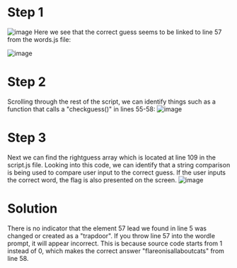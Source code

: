 # Step 1

![image](https://github.com/user-attachments/assets/d43a22ea-295d-4a1e-8c25-d490a41499f7)
Here we see that the correct guess seems to be linked to line 57 from the words.js file:

![image](https://github.com/user-attachments/assets/5bd01657-7356-4775-9f74-b90b2fe2bab6)

# Step 2

Scrolling through the rest of the script, we can identify things such as a function that calls a "checkguess()" in lines 55-58:
![image](https://github.com/user-attachments/assets/12c653e1-7d4b-40c5-8ac5-16944c028bcf)

# Step 3

Next we can find the rightguess array which is located at line 109 in the script.js file. Looking into this code, we can identify that a string comparison is being used to compare user input to the correct guess. If the user inputs the correct word, the flag is also presented on the screen.
![image](https://github.com/user-attachments/assets/01550c67-217a-41a9-abf5-429fb527c561)

# Solution

There is no indicator that the element 57 lead we found in line 5 was changed or created as a "trapdoor". If you throw line 57 into the wordle prompt, it will appear incorrect. This is because source code starts from 1 instead of 0, which makes the correct answer "flareonisallaboutcats" from line 58.
